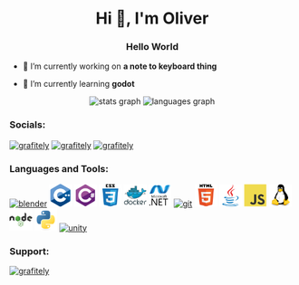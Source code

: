 <h1 align="center">Hi 👋, I'm Oliver</h1>
<h3 align="center">Hello World</h3>

- 🔭 I’m currently working on **a note to keyboard thing**

- 🌱 I’m currently learning **godot**

<div align="center">
   <img src="https://github-readme-stats.vercel.app/api?hide_title=true&hide_rank=false&show_icons=true&include_all_commits=true&count_private=true&disable_animations=true&theme=github_dark&locale=en&hide_border=true&username=grafitely" width="400" alt="stats graph"  />
   <img src="https://github-readme-stats.vercel.app/api/top-langs?username=grafitely&show_icons=true&locale=en&hide_border=true&hide_title=true&layout=compact&card_width=320&theme=github_dark&" width="400" alt="languages graph"  />
</div>

<h3 align="left">Socials:</h3>
<p align="left">
<a href="https://twitter.com/grafitely" target="blank"><img align="center" src="https://raw.githubusercontent.com/rahuldkjain/github-profile-readme-generator/master/src/images/icons/Social/twitter.svg" alt="grafitely" height="30" width="40" /></a>
<a href="https://www.youtube.com/channel/UC4OlX9j6_ww1RyqxzZ8kR9g" target="blank"><img align="center" src="https://raw.githubusercontent.com/rahuldkjain/github-profile-readme-generator/master/src/images/icons/Social/youtube.svg" alt="grafitely" height="30" width="40" /></a>
<a href="https://www.twitch.tv/grafitely" target="blank"><img align="center" src="https://raw.githubusercontent.com/rahuldkjain/github-profile-readme-generator/master/src/images/icons/Social/twitch.svg" alt="grafitely" height="30" width="40" /></a>
</p>

<h3 align="left">Languages and Tools:</h3>
<p align="left"> 
<a href="https://www.blender.org/" target="blank"><img src="https://download.blender.org/branding/community/blender_community_badge_white.svg" alt="blender" width="40" height="40"/></a>
<a href="https://www.w3schools.com/cpp/" target="blank"><img src="https://raw.githubusercontent.com/devicons/devicon/master/icons/cplusplus/cplusplus-original.svg" alt="cplusplus" width="40" height="40"/></a>
<a href="https://www.w3schools.com/cs/" target="blank"><img src="https://raw.githubusercontent.com/devicons/devicon/master/icons/csharp/csharp-original.svg" alt="csharp" width="40" height="40"/></a>
<a href="https://www.w3schools.com/css/" target="blank""><img src="https://raw.githubusercontent.com/devicons/devicon/master/icons/css3/css3-original-wordmark.svg" alt="css3" width="40" height="40"/></a>
<a href="https://www.docker.com/" target="blank"><img src="https://raw.githubusercontent.com/devicons/devicon/master/icons/docker/docker-original-wordmark.svg" alt="docker" width="40" height="40"/></a>
<a href="https://dotnet.microsoft.com/" target="blank"><img src="https://raw.githubusercontent.com/devicons/devicon/master/icons/dot-net/dot-net-original-wordmark.svg" alt="dotnet" width="40" height="40"/></a>
<a href="https://git-scm.com/" target="blank"><img src="https://www.vectorlogo.zone/logos/git-scm/git-scm-icon.svg" alt="git" width="40" height="40"/></a>
<a href="https://www.w3.org/html/" target="blank"><img src="https://raw.githubusercontent.com/devicons/devicon/master/icons/html5/html5-original-wordmark.svg" alt="html5" width="40" height="40"/></a>
<a href="https://www.java.com" target="blank"><img src="https://raw.githubusercontent.com/devicons/devicon/master/icons/java/java-original.svg" alt="java" width="40" height="40"/></a>
<a href="https://developer.mozilla.org/en-US/docs/Web/JavaScript" target="blank"><img src="https://raw.githubusercontent.com/devicons/devicon/master/icons/javascript/javascript-original.svg" alt="javascript" width="40" height="40"/></a>
<a href="https://www.linux.org/" target="blank"><img src="https://raw.githubusercontent.com/devicons/devicon/master/icons/linux/linux-original.svg" alt="linux" width="40" height="40"/></a>
<a href="https://nodejs.org" target="blank"><img src="https://raw.githubusercontent.com/devicons/devicon/master/icons/nodejs/nodejs-original-wordmark.svg" alt="nodejs" width="40" height="40"/></a>
<a href="https://www.python.org" target="blank"><img src="https://raw.githubusercontent.com/devicons/devicon/master/icons/python/python-original.svg" alt="python" width="40" height="40"/></a>
<a href="https://unity.com/" target="blank"><img src="https://www.vectorlogo.zone/logos/unity3d/unity3d-icon.svg" alt="unity" width="40" height="40"/></a>
</p>

<h3 align="left">Support:</h3>
<p align="left">
<a href="https://ko-fi.com/grafitely"> <img src="https://ko-fi.com/img/githubbutton_sm.svg" height="50" width="210" alt="grafitely" /></a>
</p>
